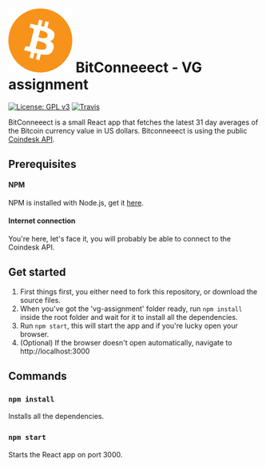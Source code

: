 
# ![Bitcoin](public/bitcoin.svg) BitConneeect - VG assignment

[![License: GPL v3](https://img.shields.io/badge/License-GPLv3-blue.svg)](https://www.gnu.org/licenses/gpl-3.0)
[![Travis](https://travis-ci.org/lordoscarr/vg-assignment.svg?branch=master)](https://travis-ci.org/lordoscarr/vg-assignment)


BitConneeect is a small React app that fetches the latest 31 day averages of the Bitcoin currency value in US dollars. Bitconneeect is using the public [Coindesk API](https://www.coindesk.com/api).

## Prerequisites

#### NPM
NPM is installed with Node.js, get it [here](https://nodejs.org/en/).

#### Internet connection
You're here, let's face it, you will probably be able to connect to the Coindesk API.

## Get started

1. First things first, you either need to fork this repository, or download the source files.
2. When you've got the 'vg-assignment' folder ready, run ```npm install``` inside the root folder and wait for it to install all the dependencies.
3. Run ```npm start```, this will start the app and if you're lucky open your browser.
4. (Optional) If the browser doesn't open automatically, navigate to http://localhost:3000

## Commands

### ```npm install```
Installs all the dependencies.

### ```npm start```
Starts the React app on port 3000.
